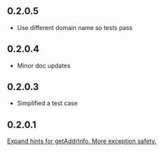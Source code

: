 ## 0.2.0.5

* Use different domain name so tests pass

## 0.2.0.4

* Minor doc updates

## 0.2.0.3

* Simplified a test case

## 0.2.0.1

[Expand hints for getAddrInfo. More exception safety.](https://github.com/snoyberg/http-client/pull/91)
